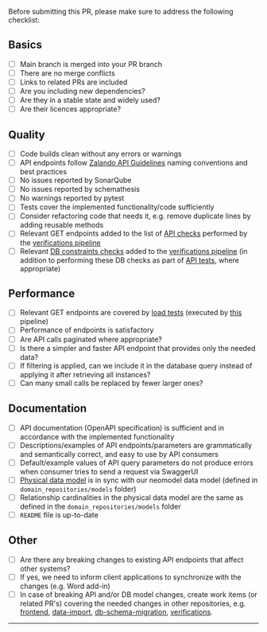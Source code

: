 Before submitting this PR, please make sure to address the following checklist:

## Basics
- [ ] Main branch is merged into your PR branch
- [ ] There are no merge conflicts
- [ ] Links to related PRs are included
- [ ] Are you including new dependencies? 
- [ ] Are they in a stable state and widely used?
- [ ] Are their licences appropriate?

## Quality  
- [ ] Code builds clean without any errors or warnings
- [ ] API endpoints follow [Zalando API Guidelines](https://opensource.zalando.com/restful-api-guidelines/) naming conventions and best practices
- [ ] No issues reported by SonarQube
- [ ] No issues reported by schemathesis
- [ ] No warnings reported by pytest
- [ ] Tests cover the implemented functionality/code sufficiently
- [ ] Consider refactoring code that needs it, e.g. remove duplicate lines by adding reusable methods
- [ ] Relevant GET endpoints added to the list of [API checks](https://novonordiskit.visualstudio.com/Clinical-MDR/_git/verifications?path=/tests/test_api.py) performed by the [verifications pipeline](https://novonordiskit.visualstudio.com/Clinical-MDR/_build?definitionId=6184)
- [ ] Relevant [DB constraints checks](https://novonordiskit.visualstudio.com/Clinical-MDR/_git/verifications?path=/tests/test_db.py) added to the [verifications pipeline](https://novonordiskit.visualstudio.com/Clinical-MDR/_build?definitionId=6184) (in addition to performing these DB checks as part of [API tests](https://novonordiskit.visualstudio.com/Clinical-MDR/_git/clinical-mdr-api?path=/clinical_mdr_api/tests/integration/api), where appropriate)

## Performance
- [ ] Relevant GET endpoints are covered by [load tests](https://novonordiskit.visualstudio.com/Clinical-MDR/_git/studybuilder-load-test?path=/tests/endpoints.py) (executed by [this](https://novonordiskit.visualstudio.com/Clinical-MDR/_build?definitionId=6964) pipeline)
- [ ] Performance of endpoints is satisfactory
- [ ] Are API calls paginated where appropriate?
- [ ] Is there a simpler and faster API endpoint that provides only the needed data?
- [ ] If filtering is applied, can we include it in the database query instead of applying it after retrieving all instances?
- [ ] Can many small calls be replaced by fewer larger ones?

## Documentation
- [ ] API documentation (OpenAPI specification) is sufficient and in accordance with the implemented functionality
- [ ] Descriptions/examples of API endpoints/parameters are grammatically and semantically correct, and easy to use by API consumers
- [ ] Default/example values of API query parameters do not produce errors when consumer tries to send a request via SwaggerUI
- [ ] [Physical data model](https://novonordiskit.visualstudio.com/Clinical-MDR/_git/neo4j-mdr-db?path=/model/physical_data_model) is in sync with our neomodel data model (defined in `domain_repositories/models` folder)
- [ ] Relationship cardinalities in the physical data model are the same as defined in the `domain_repositories/models` folder
- [ ] `README` file is up-to-date

## Other
- [ ] Are there any breaking changes to existing API endpoints that affect other systems?
- [ ] If yes, we need to inform client applications to synchronize with the changes (e.g. Word add-in)
- [ ] In case of breaking API and/or DB model changes, create work items (or related PR's) covering the needed changes in other repositories, e.g. [frontend](https://novonordiskit.visualstudio.com/Clinical-MDR/_git/studybuilder), [data-import](https://novonordiskit.visualstudio.com/Clinical-MDR/_git/data-import), [db-schema-migration](https://novonordiskit.visualstudio.com/Clinical-MDR/_git/db-schema-migration), [verifications](https://novonordiskit.visualstudio.com/Clinical-MDR/_git/verifications?path=/tests). 

---

